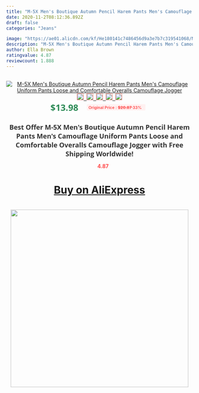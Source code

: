 ```yaml
---
title: "M-5X Men's Boutique Autumn Pencil Harem Pants Men's Camouflage Uniform Pants Loose and Comfortable Overalls Camouflage Jogger"
date: 2020-11-2T08:12:36.892Z
draft: false
categories: "Jeans"

image: "https://ae01.alicdn.com/kf/He180141c7486456d9a3e7b7c319541068/M-5X-Men-s-Boutique-Autumn-Pencil-Harem-Pants-Men-s-Camouflage-Uniform-Pants-Loose-and.jpg"
description: "M-5X Men's Boutique Autumn Pencil Harem Pants Men's Camouflage Uniform Pants Loose and Comfortable Overalls Camouflage Jogger"
author: Ella Brown
ratingvalue: 4.87
reviewcount: 1.888
---
```

<br>
<div style="text-align: center;">
<a href="https://s.click.aliexpress.com/e/_ATGLuZ" target="_blank" rel="nofollow noopener noreferrer"><img alt="M-5X Men's Boutique Autumn Pencil Harem Pants Men's Camouflage Uniform Pants Loose and Comfortable Overalls Camouflage Jogger" class="magnifier-image" src="https://ae01.alicdn.com/kf/He180141c7486456d9a3e7b7c319541068/M-5X-Men-s-Boutique-Autumn-Pencil-Harem-Pants-Men-s-Camouflage-Uniform-Pants-Loose-and.jpg_640x640.jpg">
<br>
<img style="border:1px solid salmon" src="https://ae01.alicdn.com/kf/He180141c7486456d9a3e7b7c319541068/M-5X-Men-s-Boutique-Autumn-Pencil-Harem-Pants-Men-s-Camouflage-Uniform-Pants-Loose-and.jpg_120x120.jpg">&nbsp;&nbsp;<img style="border:1px solid salmon" src="https://ae01.alicdn.com/kf/H607df57a4b5845fca3dd25c4aff73accI/M-5X-Men-s-Boutique-Autumn-Pencil-Harem-Pants-Men-s-Camouflage-Uniform-Pants-Loose-and.jpg_120x120.jpg">&nbsp;&nbsp;<img style="border:1px solid salmon" src="https://ae01.alicdn.com/kf/Hdfd0298c5b8f4d71aa6ab7afc30d4e68b/M-5X-Men-s-Boutique-Autumn-Pencil-Harem-Pants-Men-s-Camouflage-Uniform-Pants-Loose-and.jpg_120x120.jpg">&nbsp;&nbsp;<img style="border:1px solid salmon" src="https://ae01.alicdn.com/kf/H404114df17124ee1813bdb4aef12bf6bn/M-5X-Men-s-Boutique-Autumn-Pencil-Harem-Pants-Men-s-Camouflage-Uniform-Pants-Loose-and.jpg_120x120.jpg">&nbsp;&nbsp;<img style="border:1px solid salmon" src="https://ae01.alicdn.com/kf/H596f97d754f54d199183390f4ee1b992V/M-5X-Men-s-Boutique-Autumn-Pencil-Harem-Pants-Men-s-Camouflage-Uniform-Pants-Loose-and.jpg_120x120.jpg"></a></div><br0>
<div style="text-align: center;"><span style="background-color: white; border: 0px; box-sizing: border-box; color: seagreen; display: inline-block; font-family: &quot;open sans&quot; , &quot;arial&quot; , &quot;helvetica&quot; , sans-serif , &quot;heiti&quot;; font-size: 24px; font-stretch: inherit; font-weight: 700; line-height: inherit; margin: 0px 10px 0px 0px; padding: 0px; vertical-align: middle;">$13.98 </span>
<span style="background: rgb(255 , 241 , 241); border-radius: 3px; border: 0px; box-sizing: border-box; color: #ff4747; display: inline-block; font-family: inherit; font-size: 12px; font-stretch: inherit; font-style: inherit; font-variant: inherit; font-weight: 600; line-height: inherit; margin: 0px; padding: 2px 5px; transform: scale(0.9); vertical-align: middle;">Original Price : <b style="text-decoration: line-through;">$20.87 </b> 33%&nbsp;&nbsp;</span></div>
<h1 style="color: #333333; display: inline-block; font-family: &quot;open sans&quot; , &quot;arial&quot; , &quot;helvetica&quot; , sans-serif , &quot;heiti&quot;; font-size: 18px; font-stretch: inherit; font-weight: 700; text-align: center;">Best Offer M-5X Men's Boutique Autumn Pencil Harem Pants Men's Camouflage Uniform Pants Loose and Comfortable Overalls Camouflage Jogger with Free Shipping Worldwide!</h1>
<div style="color: #ff4747; text-align: center;">
<img src="https://4.bp.blogspot.com/-M0ZcTcb-5uY/XleCXlxnR4I/AAAAAAAAAEc/OrjgMkXV1oMQFaCRZj5HQwOCBcu3w1FegCPcBGAYYCw/s1600/star.png" style="height: 15px;">&nbsp;<b>4.87</b></div>
<div class="button_cont" align="center"><a class="buynow_a" href="https://s.click.aliexpress.com/e/_ATGLuZ" target="_blank" rel="nofollow noopener noreferrer"><H1>Buy on AliExpress</H1></a></div><br>
<div class="separator" style="clear: both; text-align: center;">
<img src="https://lh3.googleusercontent.com/-pTy5HemUv9M/XlePHvY0dAI/AAAAAAAAAE4/0nX5iRUoIWY8eMW9Dpxeirr157OZliDIgCLcBGAsYHQ/s1600/badge.gif" width="480">
</div>

